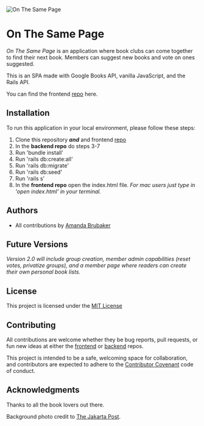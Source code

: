 ![On The Same Page](./public/Cover-photo.png)

# On The Same Page

_On The Same Page_ is an application where book clubs can come together to find their next book. Members can suggest new books and vote on ones suggested.

This is an SPA made with Google Books API, vanilla JavaScript, and the Rails API.

You can find the frontend [repo](https://github.com/Amanda-Katherine/bookclub-frontend-javascript) here.

## Installation

To run this application in your local environment, please follow these steps:

1. Clone this repository **_and_** and frontend [repo](https://github.com/Amanda-Katherine/bookclub-frontend-javascript)
2. In the **backend repo** do steps 3-7
3. Run 'bundle install'
4. Run 'rails db:create:all'
5. Run 'rails db:migrate'
6. Run 'rails db:seed'
7. Run 'rails s'
8. In the **frontend repo** open the index.html file. _For mac users just type in 'open index.html' in your terminal._

## Authors

- All contributions by [Amanda Brubaker](https://github.com/Amanda-Katherine)

## Future Versions

_Version 2.0 will include group creation, member admin capabilities (reset votes, privatize groups), and a member page where readers can create their own personal book lists._

## License

This project is licensed under the [MIT License](https://opensource.org/licenses/MIT)

## Contributing

All contributions are welcome whether they be bug reports, pull requests, or fun new ideas at either the [frontend](https://github.com/Amanda-Katherine/bookclub-frontend-javascript) or [backend](https://github.com/Amanda-Katherine/bookclub-backend-rails-api) repos.

This project is intended to be a safe, welcoming space for collaboration, and contributors are expected to adhere to the [Contributor Covenant](https://www.contributor-covenant.org/) code of conduct.

## Acknowledgments

Thanks to all the book lovers out there.

Background photo credit to [The Jakarta Post](https://www.thejakartapost.com/life/2019/06/01/5-ways-to-read-free-books-online.html).
